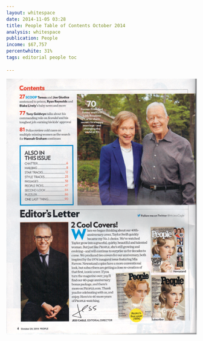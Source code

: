 ```yaml
---
layout: whitespace
date: 2014-11-05 03:28
title: People Table of Contents October 2014
analysis: whitespace
publication: People
income: $67,757
percentwhite: 31%
tags: editorial people toc

---
```





           
<div class="imageContainer">
<img src="img/editscans/People_contents_2.png">
            
<div class="overlayContainer">
<object type="image/svg+xml" data="/img/overlays/People_contents_2.svg" class="trans"></object>
</div>


</div>
            
        
        
